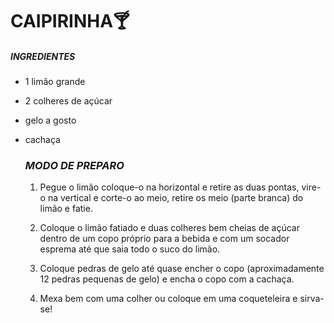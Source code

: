 **CAIPIRINHA**🍸
=====================

##### *INGREDIENTES*

* 1 limão grande

* 2 colheres de açúcar

* gelo a gosto

* cachaça
  
  ### *MODO DE PREPARO*
  
  1. Pegue o limão coloque-o na horizontal e retire as duas pontas, vire-o na vertical e corte-o ao meio, retire os meio (parte branca) do limão e fatie.
  
  2. Coloque o limão fatiado e duas colheres bem cheias de açúcar dentro de um copo próprio para a bebida e com um socador esprema até que saia todo o suco do limão.
  
  3. Coloque pedras de gelo até quase encher o copo (aproximadamente 12 pedras pequenas de gelo) e encha o copo com a cachaça.
  
  4. Mexa bem com uma colher ou coloque em uma coqueteleira e sirva-se!


